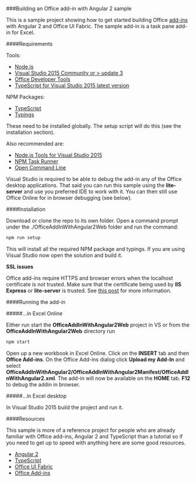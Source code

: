 ###Building an Office add-in with Angular 2 sample

This is a sample project showing how to get started building Office [add-ins](http://dev.office.com/getting-started/addins) with Angular 2 and Office UI Fabric.
The sample add-in is a task pane add-in for Excel. 

####Requirements

Tools:

* [Node.js](https://nodejs.org/en/)
* [Visual Studio 2015 Community or > update 3](https://www.visualstudio.com/en-us/news/releasenotes/vs2015-update3-vs)
* [Office Developer Tools](https://www.visualstudio.com/en-us/features/office-tools-vs.aspx)
* [TypeScript for Visual Studio 2015 latest version](https://www.microsoft.com/en-us/download/details.aspx?id=48593)

NPM Packages:

* [TypeScript](https://www.typescriptlang.org/#download-links)
* [Typings](https://github.com/typings/typings)

These need to be installed globally. The setup script will do this (see the installation section).

Also recommended are:

* [Node.js Tools for Visual Studio 2015](https://www.visualstudio.com/en-us/features/node-js-vs.aspx)
* [NPM Task Runner](https://visualstudiogallery.msdn.microsoft.com/8f2f2cbc-4da5-43ba-9de2-c9d08ade4941)
* [Open Command Line](https://visualstudiogallery.msdn.microsoft.com/4e84e2cf-2d6b-472a-b1e2-b84932511379)


Visual Studio is required to be able to debug the add-in any of the Office desktop applications. 
That said you can run this sample using the **lite-server** and use you preferred IDE to work with it.
You can then still use Office Online for in browser debugging (see below). 

####Installation

Download or clone the repo to its own folder. Open a command prompt under the ./OfficeAddInWithAngular2Web folder and run the command:

```bash
npm run setup
```

This will install all the required NPM package and typings. If you are using Visual Studio now open the solution and build it.

**SSL issues**

Office add-ins require HTTPS and browser errors when the localhost certificate is not trusted. Make sure that the certificate being used by **IIS Express**
 or **lite-server** is trusted. See [this post](https://blogs.msdn.microsoft.com/robert_mcmurray/2013/11/15/how-to-trust-the-iis-express-self-signed-certificate/) for more information.

####Running the add-in

#####...in Excel Online

Either run start the **OfficeAddInWithAngular2Web** project in VS or from the **OfficeAddInWithAngular2Web** directory run

```bash
npm start
```

Open up a new workbook in Excel Online. Click on the **INSERT** tab and then **Office Add-ins**. On the Office Add-ins dialog click **Upload my Add-In** and select 
**OfficeAddInWithAngular2/OfficeAddInWithAngular2Manifest/OfficeAddInWithAngular2.xml**. The add-in will now be available on the **HOME** tab. **F12** to debug the addin in browser. 

#####...in Excel desktop

In Visual Studio 2015 build the project and run it.

####Resources

This sample is more of a reference project for people who are already familiar with Office add-ins, Angular 2 and TypeScript than a tutorial
 so if you need to get up to speed with anything here are some good resources.

* [Angular 2](https://angular.io/docs/ts/latest/quickstart.html)
* [TypeScript](https://www.typescriptlang.org/docs/tutorial.html)
* [Office UI Fabric](http://dev.office.com/fabric/get-started)
* [Office Add-ins](https://dev.office.com/getting-started/addins)
